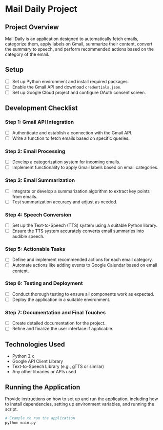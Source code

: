 # Mail Daily Project

## Project Overview
Mail Daily is an application designed to automatically fetch emails, categorize them, apply labels on Gmail, summarize their content, convert the summary to speech, and perform recommended actions based on the category of the email.

## Setup
- [ ] Set up Python environment and install required packages.
- [ ] Enable the Gmail API and download `credentials.json`.
- [ ] Set up Google Cloud project and configure OAuth consent screen.

## Development Checklist

### Step 1: Gmail API Integration
- [ ] Authenticate and establish a connection with the Gmail API.
- [ ] Write a function to fetch emails based on specific queries.

### Step 2: Email Processing
- [ ] Develop a categorization system for incoming emails.
- [ ] Implement functionality to apply Gmail labels based on email categories.

### Step 3: Email Summarization
- [ ] Integrate or develop a summarization algorithm to extract key points from emails.
- [ ] Test summarization accuracy and adjust as needed.

### Step 4: Speech Conversion
- [ ] Set up the Text-to-Speech (TTS) system using a suitable Python library.
- [ ] Ensure the TTS system accurately converts email summaries into audible speech.

### Step 5: Actionable Tasks
- [ ] Define and implement recommended actions for each email category.
- [ ] Automate actions like adding events to Google Calendar based on email content.

### Step 6: Testing and Deployment
- [ ] Conduct thorough testing to ensure all components work as expected.
- [ ] Deploy the application in a suitable environment.

### Step 7: Documentation and Final Touches
- [ ] Create detailed documentation for the project.
- [ ] Refine and finalize the user interface if applicable.

## Technologies Used
- Python 3.x
- Google API Client Library
- Text-to-Speech Library (e.g., gTTS or similar)
- Any other libraries or APIs used

## Running the Application
Provide instructions on how to set up and run the application, including how to install dependencies, setting up environment variables, and running the script.

```bash
# Example to run the application
python main.py
